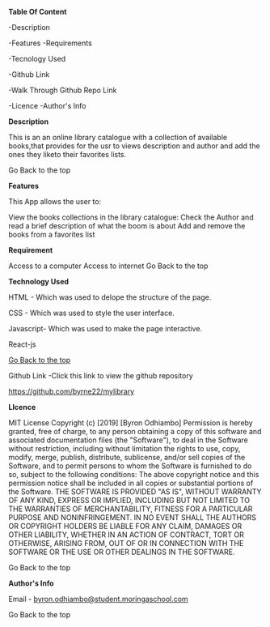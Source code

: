 **Table Of Content**

-Description 

-Features -Requirements

-Tecnology Used 

-Github Link 

-Walk Through Github Repo Link 

-Licence -Author's Info

**Description**

This is an an online library catalogue with a collection of available books,that provides for the usr to views description and author and add the ones they liketo their favorites lists.

Go Back to the top

**Features**

This App allows the user to:

View the books collections in the library catalogue:
Check the Author and read a brief description of what the boom is about
Add and remove the books from a favorites list



**Requirement**

Access to a computer
Access to internet
Go Back to the top

**Technology Used**

HTML - Which was used to delope the structure of the page.

CSS - Which was used to style the user interface.

Javascript- Which was used to make the page interactive.

React-js

[Go Back to the top](#mylibrary)

Github Link
-Click this link to view the github repository

https://github.com/byrne22/mylibrary


**LIcence**

MIT License Copyright (c) [2019] [Byron Odhiambo] Permission is hereby granted, free of charge, to any person obtaining a copy of this software and associated documentation files (the "Software"), to deal in the Software without restriction, including without limitation the rights to use, copy, modify, merge, publish, distribute, sublicense, and/or sell copies of the Software, and to permit persons to whom the Software is furnished to do so, subject to the following conditions: The above copyright notice and this permission notice shall be included in all copies or substantial portions of the Software. THE SOFTWARE IS PROVIDED "AS IS", WITHOUT WARRANTY OF ANY KIND, EXPRESS OR IMPLIED, INCLUDING BUT NOT LIMITED TO THE WARRANTIES OF MERCHANTABILITY, FITNESS FOR A PARTICULAR PURPOSE AND NONINFRINGEMENT. IN NO EVENT SHALL THE AUTHORS OR COPYRIGHT HOLDERS BE LIABLE FOR ANY CLAIM, DAMAGES OR OTHER LIABILITY, WHETHER IN AN ACTION OF CONTRACT, TORT OR OTHERWISE, ARISING FROM, OUT OF OR IN CONNECTION WITH THE SOFTWARE OR THE USE OR OTHER DEALINGS IN THE SOFTWARE.

Go Back to the top

**Author's Info**

Email - byron.odhiambo@student.moringaschool.com

Go Back to the top

